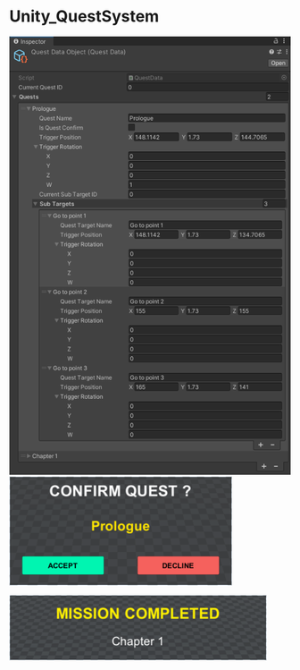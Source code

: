 # Unity_QuestSystem

![img](https://github.com/paveldrobny/Unity_QuestSystem/blob/main/QuestData.png)
<br/>
![img](https://github.com/paveldrobny/Unity_QuestSystem/blob/main/ConfirmQuest.png)
<br/>


![img](https://github.com/paveldrobny/Unity_QuestSystem/blob/main/CompletedQuest.png)
